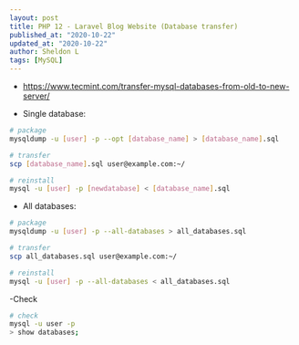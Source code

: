 ```yaml
---
layout: post
title: PHP 12 - Laravel Blog Website (Database transfer)
published_at: "2020-10-22"
updated_at: "2020-10-22"
author: Sheldon L
tags: [MySQL]
---
```


- <https://www.tecmint.com/transfer-mysql-databases-from-old-to-new-server/>

- Single database:

```bash
# package
mysqldump -u [user] -p --opt [database_name] > [database_name].sql

# transfer
scp [database_name].sql user@example.com:~/

# reinstall
mysql -u [user] -p [newdatabase] < [database_name].sql
```

- All databases:

```bash
# package
mysqldump -u [user] -p --all-databases > all_databases.sql

# transfer
scp all_databases.sql user@example.com:~/

# reinstall
mysql -u [user] -p --all-databases < all_databases.sql
```

-Check

```bash
# check
mysql -u user -p
> show databases;
```
